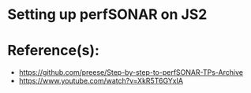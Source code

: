 # Setting up perfSONAR on JS2



# Reference(s):
- https://github.com/preese/Step-by-step-to-perfSONAR-TPs-Archive
- https://www.youtube.com/watch?v=XkR5T6GYxIA
